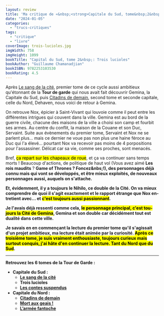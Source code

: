 ```yaml
---
layout: review
title: 'Ma critique de «&nbsp;<strong>Capitale du Sud, tome&nbsp;2&nbsp;: Trois lucioles</strong>&nbsp;» de <em>Guillaume Chamanadjian</em>'
date: "2024-01-05"
categories: 
  - "trucs-critiques"
tags: 
  - "critique"
  - "livre"
coverImage: trois-lucioles.jpg
imgWidth: 758
imgHeight: 1099
bookTitle: "Capital du Sud, tome 2&nbsp;: Trois lucioles"
bookAuthor: "Guillaume Chamanadjian"
bookISBN: 9782253103530      
bookRating: 4.5
---
```


Après <a href="/2022/02/ma-critique-de-le-sang-de-la-cite-capitale-du-sud-de-guillaume-chamanadjian/">Le sang de la cité</a>, premier tome de ce cycle aussi ambitieux qu'étonnant de la <strong>Tour de garde</strong> qui nous avait fait découvrir Gemina, la Capitale du Sud, puis <a href="/2023/11/ma-critique-de-capital-du-nord-tome-1-citadins-de-demain-de-claire-duviver/">Citadins de demain</a>, second tome et seconde capitale, celle du Nord, Dehaven, nous voici de retour à Gemina.

On retrouve Nox, épicier à Saint-Vivant qui louvoie comme il peut entre les différentes intrigues qui couvent dans la ville. Gemina est au bord de la guerre civile, chacune des maisons de la ville a choisi son camp et fourbit ses armes. Au centre du conflit, la maison de la Couane et son Duc, Servaint. Suite aux évènements du premier tome, Servaint et Nox ne se parlent plus... mais ce dernier ne voue pas non plus une haine féroce au Duc qui l'a élevé... pourtant Nox va recevoir pas moins de 4&nbsp;porpositions pour l'assassiner. Délicat car sa vie, comme ses proches, sont menacés.

Bref, <mark>ça repart sur les chapeaux de roue</mark>, et ça va continuer sans temps morts&nbsp;! Beaucoup d'actions, de politique de haut vol (Vous avez aimé <strong>Les rois maudits</strong>&nbsp;? <strong lang="en">Game of Thrones</srongg>&nbsp;? Foncez&nbs;!), des personnages déjà connu mais qui vont se développés, et être mieux exploités, de nouveaux personnages aussi, auquels on s'attache.

Et, évidemment, il y a toujours <strong>le Nihilo</strong>, ce double de la Cité. On va mieux comprendre de quoi il s'agit exactement et le rapport étrange que Nox entretient avec... et <mark>c'est toujours aussi passionnant</mark>.

Je l'avais déjà ressenti comme cela, <mark>le personnage principal, c'est toujours la Cité de Gemina</mark>, Gemina et son double car décidément tout est dualité dans cette ville.

Je savais en en commençant la lecture du premier tome qu'il s'agissait d'un projet ambitieux, ma lecture était animée par la curiosité. <mark>Après ce troisième tome, je suis vraiment enthousiaste, toujours curieux mais surtout conquis, j'ai hâte d'en continuer la lecture. Tant du Nord que du Sud</mark>.

* * *

Retrouvez les 6 tomes de la Tour de Garde&nbsp;:
<ul>
  <li>
    <strong>Capitale du Sud&nbsp;:</strong>
    <ul>
      <li><a href="/2022/02/ma-critique-de-le-sang-de-la-cite-capitale-du-sud-de-guillaume-chamanadjian/">Le sang de la cité</a></li>
      <li><strong>Trois lucioles</strong></li>
      <li><a href="/2024/02/ma-critique-de-capitale-du-sud-tome-3-les-contes-suspendus-de-guillaume-chamanadjian/">Les contes suspendus</a></li>
    </ul>
  </li>
  <li>
    <strong>Capitale du Nord&nbsp;:</strong>
    <ul>
      <li><a href="/2023/11/ma-critique-de-capital-du-nord-tome-1-citadins-de-demain-de-claire-duviver/">Citadins de demain</a></li>
      <li><a href="/2024/01/ma-critique-de-capitale-du-nord-tome-2-mort-au-geais-de-claire-duvivier/">Mort aux geais&nbsp;!</a></li>
      <li><a href="/2024/03/ma-critique-de-capitale-du-nord-tome-3-l-armee-fantoche-de-claire-duvivier/">L’armée fantoche</a></li>
    </ul>
  </li>
</ul>
